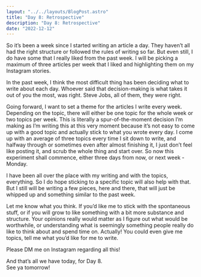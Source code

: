 ```yaml
---
layout: "../../layouts/BlogPost.astro"
title: "Day 8: Retrospective"
description: "Day 8: Retrospective"
date: "2022-12-12"
---
```


So it’s been a week since I started writing an article a day. They haven’t all had the right structure or followed the rules of writing so far. But even still, I do have some that I really liked from the past week. I will be picking a maximum of three articles per week that I liked and highlighting them on my Instagram stories.

In the past week, I think the most difficult thing has been deciding what to write about each day. Whoever said that decision-making is what takes it out of you the most, was right. Steve Jobs, all of them, they were right.

Going forward, I want to set a theme for the articles I write every week. Depending on the topic, there will either be one topic for the whole week or two topics per week. This is literally a spur-of-the-moment decision I’m making as I’m writing this at this very moment because it’s not easy to come up with a good topic and actually stick to what you wrote every day. I come up with an average of three topics every time I sit down to write, and halfway through or sometimes even after almost finishing it, I just don’t feel like posting it, and scrub the whole thing and start over. So now this experiment shall commence, either three days from now, or next week - Monday.

I have been all over the place with my writing and with the topics, everything. So I do hope sticking to a specific topic will also help with that. But I still will be writing a few pieces, here and there, that will just be whipped up and something similar to the past week.

Let me know what you think. If you’d like me to stick with the spontaneous stuff, or if you will grow to like something with a bit more substance and structure. Your opinions really would matter as I figure out what would be worthwhile, or understanding what is seemingly something people really do like to think about and spend time on. Actually! You could even give me topics, tell me what you’d like for me to write.

Please DM me on Instagram regarding all this!

And that’s all we have today, for Day 8.  
See ya tomorrow!

